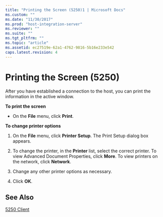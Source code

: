 ```yaml
---
title: "Printing the Screen (5250)1 | Microsoft Docs"
ms.custom: ""
ms.date: "11/30/2017"
ms.prod: "host-integration-server"
ms.reviewer: ""
ms.suite: ""
ms.tgt_pltfrm: ""
ms.topic: "article"
ms.assetid: ec27519e-62a1-4762-9816-5b16e233e542
caps.latest.revision: 4
---
```

# Printing the Screen (5250)
After you have established a connection to the host, you can print the information in the active window.  
  
 **To print the screen**  
  
-   On the **File** menu, click **Print**.  
  
 **To change printer options**  
  
1.  On the **File** menu, click **Printer Setup**. The Print Setup dialog box appears.  
  
2.  To change the printer, in the **Printer** list, select the correct printer. To view Advanced Document Properties, click **More**. To view printers on the network, click **Network**.  
  
3.  Change any other printer options as necessary.  
  
4.  Click **OK**.  
  
## See Also  
 [5250 Client](../HIS2010/5250-client2.md)